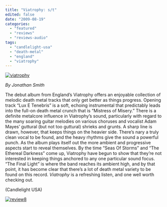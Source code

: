 ```yaml
---
title: "Viatrophy: s/t"
edited: false
date: "2009-08-19"
categories:
  - "featured"
  - "reviews"
  - "reviews-audio"
tags:
  - "candlelight-usa"
  - "death-metal"
  - "england"
  - "viatrophy"
---
```


[![viatrophy](http://www.hellbound.ca/wp-content/uploads/2009/08/viatrophy.jpg "viatrophy")](http://www.hellbound.ca/wp-content/uploads/2009/08/viatrophy.jpg)

_By Jonathan Smith_

The debut album from England’s Viatrophy offers an enjoyable collection of melodic death metal tracks that only get better as things progress. Opening track “Lux E Tenebris” is a soft, echoing instrumental that predictably leads into the full-on death metal crunch that is “Mistress of Misery.” There is a definite metalcore influence in Viatrophy’s sound, particularly with regard to the many soaring guitar melodies on various choruses and vocalist Adam Mayes’ guttural (but not too guttural) shrieks and grunts. A sharp line is drawn, however, that keeps things on the heavier side. There’s nary a truly clean vocal to be found, and the heavy rhythms give the sound a powerful punch. As the album plays itself out the more ambient and progressive aspects start to reveal themselves. By the time “Seas Of Storms” and “The Ethereal Darkness” come up, Viatrophy have begun to show that they’re not interested in keeping things anchored to any one particular sound focus. “The Final Light” is where the band reaches its ambient high, and by that point, it has become clear that there’s a lot of death metal variety to be found on this record. _Viatrophy_ is a refreshing listen, and one well worth checking out.

(Candlelight USA)

[![review8](http://www.hellbound.ca/wp-content/uploads/2009/07/review8.png "review8")](http://www.hellbound.ca/wp-content/uploads/2009/07/review8.png)
